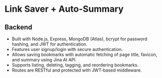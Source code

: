 # Link Saver + Auto-Summary

## Backend

- Built with Node.js, Express, MongoDB (Atlas), bcrypt for password hashing, and JWT for authentication.  
- Features user signup/login with secure authentication.  
- Allows saving bookmarks with automatic fetching of page title, favicon, and summary using Jina AI API.  
- Supports listing, deleting, tagging, and reordering bookmarks.  
- Routes are RESTful and protected with JWT-based middleware.
